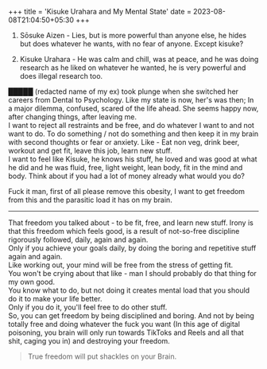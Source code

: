 +++
title = 'Kisuke Urahara and My Mental State'
date = 2023-08-08T21:04:50+05:30
+++
1. Sōsuke Aizen - Lies, but is more powerful than anyone else, he hides but does whatever he wants, with no fear of anyone. Except kisuke?

2. Kisuke Urahara - He was calm and chill, was at peace, and he was doing research as he liked on whatever he wanted, he is very powerful and does illegal research too.  

█████ (redacted name of my ex) took plunge when she switched her careers from Dental to Psychology.
Like my state is now, her's was then; In a major dilemma, confused, scared of the life ahead. 
She seems happy now, after changing things, after leaving me.  
I want to reject all restraints and be free, and do whatever I want to and not want to do. 
To do something / not do something and then keep it in my brain with second thoughts or fear or anxiety.
Like - Eat non veg, drink beer, workout and get fit, leave this job, learn new stuff.  
I want to feel like Kisuke, he knows his stuff, he loved and was good at what he did and he was fluid, free, light weight, lean body, fit in the mind and body.
Think about if you had a lot of money already what would you do?  

Fuck it man, first of all please remove this obesity, I want to get freedom from this and the parasitic load it has on my brain.  

---  
That freedom you talked about - to be fit, free, and learn new stuff.
Irony is that this freedom which feels good, is a result of not-so-free discipline rigorously followed, daily, again and again.  
Only if you achieve your goals daily, by doing the boring and repetitive stuff again and again.  
Like working out, your mind will be free from the stress of getting fit.  
You won't be crying about that like -  man I should probably do that thing for my own good.  
You know what to do, but not doing it creates mental load that you should do it to make your life better.  
Only if you do it, you'll feel free to do other stuff.  
So, you can get freedom by being disciplined and boring. And not by being totally free and doing whatever the fuck you want 
(In this age of digital poisoning, you brain will only run towards TikToks and Reels and all that shit, caging you in) and destroying your freedom.  
> True freedom will put shackles on your Brain.
